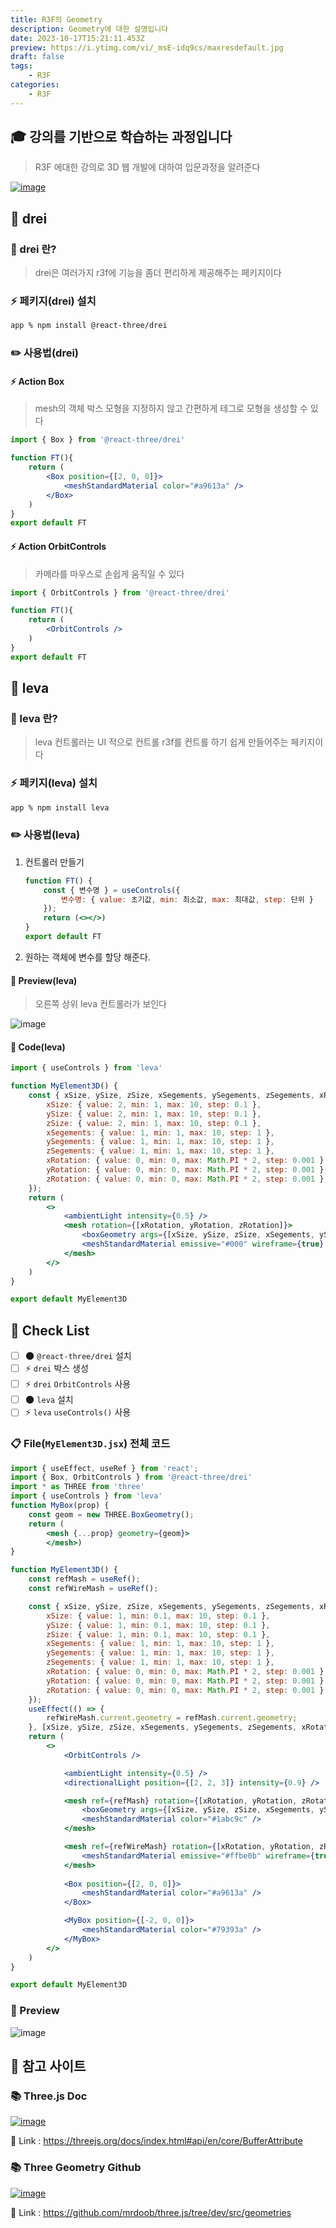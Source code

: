 ```yaml
---
title: R3F의 Geometry
description: Geometry에 대한 설명입니다
date: 2023-10-17T15:21:11.453Z
preview: https://i.ytimg.com/vi/_msE-idq9cs/maxresdefault.jpg
draft: false
tags:
    - R3F
categories:
    - R3F
---
```


## 🎓 강의를 기반으로 학습하는 과정입니다

> R3F 에대한 강의로 3D 웹 개발에 대하여 입문과정을 알려준다

[![image](https://i.ytimg.com/vi/_msE-idq9cs/maxresdefault.jpg)](https://www.youtube.com/watch?v=Sg6OcVxe64k&list=PLe6NQuuFBu7HUeJkowKRkLWwkdOlhwrje&index=5)

## 📔 drei

### 📝 drei 란?
>
> drei은 여러가지 r3f에 기능을 좀더 편리하게 제공해주는 페키지이다

### ⚡️ 페키지(drei) 설치

```bash
app % npm install @react-three/drei
```

### ✏️ 사용법(drei)

#### ⚡️ Action Box
>
> mesh의 객체 박스 모형을 지정하지 않고 간편하게 테그로 모형을 생성할 수 있다

```jsx
import { Box } from '@react-three/drei'

function FT(){
    return (
        <Box position={[2, 0, 0]}>
            <meshStandardMaterial color="#a9613a" />
        </Box>
    )
}
export default FT
```

#### ⚡️ Action OrbitControls
>
> 카메라를 마우스로 손쉽게 움직일 수 있다

```jsx
import { OrbitControls } from '@react-three/drei'

function FT(){
    return (
        <OrbitControls />
    )
}
export default FT
```

## 📔 leva

### 📝 leva 란?
>
> leva 컨트롤러는 UI 적으로 컨트롤 r3f를 컨트롤 하기 쉽게 만들어주는 페키지이다

### ⚡️ 페키지(leva) 설치

```bash
app % npm install leva
```

### ✏️ 사용법(leva)

1. 컨트롤러 만들기

    ```jsx
    function FT() {
        const { 변수명 } = useControls({
            변수명: { value: 초기값, min: 최소값, max: 최대값, step: 단위 }
        });
        return (<></>)
    }
    export default FT
    ```

2. 원하는 객체에 변수를 할당 해준다.

#### 👀 Preview(leva)
>
> 오른쪽 상위 leva 컨트롤러가 보인다

![image](./assets/leva.gif)

#### 🍝 Code(leva)

```jsx
import { useControls } from 'leva'

function MyElement3D() {
    const { xSize, ySize, zSize, xSegements, ySegements, zSegements, xRotation, yRotation, zRotation } = useControls({
        xSize: { value: 2, min: 1, max: 10, step: 0.1 },
        ySize: { value: 2, min: 1, max: 10, step: 0.1 },
        zSize: { value: 2, min: 1, max: 10, step: 0.1 },
        xSegements: { value: 1, min: 1, max: 10, step: 1 },
        ySegements: { value: 1, min: 1, max: 10, step: 1 },
        zSegements: { value: 1, min: 1, max: 10, step: 1 },
        xRotation: { value: 0, min: 0, max: Math.PI * 2, step: 0.001 },
        yRotation: { value: 0, min: 0, max: Math.PI * 2, step: 0.001 },
        zRotation: { value: 0, min: 0, max: Math.PI * 2, step: 0.001 }
    });
    return (
        <>
            <ambientLight intensity={0.5} />
            <mesh rotation={[xRotation, yRotation, zRotation]}>
                <boxGeometry args={[xSize, ySize, zSize, xSegements, ySegements, zSegements]} />
                <meshStandardMaterial emissive="#000" wireframe={true} />
            </mesh>
        </>
    )
}

export default MyElement3D
```

## 📌 Check List

- [ ] 🌑 `@react-three/drei` 설치
- [ ] ⚡️ `drei` 박스 생성
- [ ] ⚡️ `drei` `OrbitControls` 사용
- [ ] 🌑 `leva` 설치
- [ ] ⚡️ `leva` `useControls()` 사용

### 📋 File(`MyElement3D.jsx`) 전체 코드

```jsx
import { useEffect, useRef } from 'react';
import { Box, OrbitControls } from '@react-three/drei'
import * as THREE from 'three'
import { useControls } from 'leva'
function MyBox(prop) {
    const geom = new THREE.BoxGeometry();
    return (
        <mesh {...prop} geometry={geom}>
        </mesh>)
}

function MyElement3D() {
    const refMash = useRef();
    const refWireMash = useRef();

    const { xSize, ySize, zSize, xSegements, ySegements, zSegements, xRotation, yRotation, zRotation } = useControls({
        xSize: { value: 1, min: 0.1, max: 10, step: 0.1 },
        ySize: { value: 1, min: 0.1, max: 10, step: 0.1 },
        zSize: { value: 1, min: 0.1, max: 10, step: 0.1 },
        xSegements: { value: 1, min: 1, max: 10, step: 1 },
        ySegements: { value: 1, min: 1, max: 10, step: 1 },
        zSegements: { value: 1, min: 1, max: 10, step: 1 },
        xRotation: { value: 0, min: 0, max: Math.PI * 2, step: 0.001 },
        yRotation: { value: 0, min: 0, max: Math.PI * 2, step: 0.001 },
        zRotation: { value: 0, min: 0, max: Math.PI * 2, step: 0.001 }
    });
    useEffect(() => {
        refWireMash.current.geometry = refMash.current.geometry;
    }, [xSize, ySize, zSize, xSegements, ySegements, zSegements, xRotation, yRotation, zRotation])
    return (
        <>
            <OrbitControls />

            <ambientLight intensity={0.5} />
            <directionalLight position={[2, 2, 3]} intensity={0.9} />

            <mesh ref={refMash} rotation={[xRotation, yRotation, zRotation]}>
                <boxGeometry args={[xSize, ySize, zSize, xSegements, ySegements, zSegements]} />
                <meshStandardMaterial color="#1abc9c" />
            </mesh>

            <mesh ref={refWireMash} rotation={[xRotation, yRotation, zRotation]}>
                <meshStandardMaterial emissive="#ffbe0b" wireframe={true} />
            </mesh>
            
            <Box position={[2, 0, 0]}>
                <meshStandardMaterial color="#a9613a" />
            </Box>

            <MyBox position={[-2, 0, 0]}>
                <meshStandardMaterial color="#79393a" />
            </MyBox>
        </>
    )
}

export default MyElement3D
```

### 👀 Preview

![image](./assets/RM_5.gif)

## 🚀 참고 사이트

### 📚 Three.js Doc

[![image](https://threejs.org/files/share.png)](https://threejs.org/docs/index.html#api/en/core/BufferAttribute)

🔗 Link : <https://threejs.org/docs/index.html#api/en/core/BufferAttribute>

### 📚 Three Geometry Github

[![image](https://repository-images.githubusercontent.com/576201/6c52fa00-6238-11eb-8763-f36f6e226bba)](https://github.com/mrdoob/three.js/tree/dev/src/geometries)

🔗 Link : <https://github.com/mrdoob/three.js/tree/dev/src/geometries>
